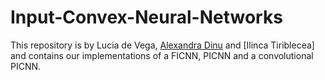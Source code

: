 # Input-Convex-Neural-Networks
This repository is by Lucia de Vega, [Alexandra Dinu](https://github.com/anditp) and [Ilinca Tiriblecea] and contains our implementations of a FICNN, PICNN and a convolutional PICNN.

